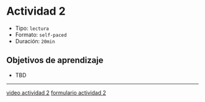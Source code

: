# Actividad 2

- Tipo: `lectura`
- Formato: `self-paced`
- Duración: `20min`

## Objetivos de aprendizaje

- TBD
***


[video actividad 2](https://www.loom.com/share/6a98ca9e286e4366a213640fef810a43)
[formulario actividad 2](https://laboratoria.typeform.com/to/zAtp8iL5)